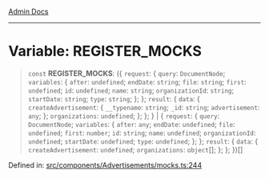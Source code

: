 [Admin Docs](/)

***

# Variable: REGISTER\_MOCKS

> `const` **REGISTER\_MOCKS**: (\{ `request`: \{ `query`: `DocumentNode`; `variables`: \{ `after`: `undefined`; `endDate`: `string`; `file`: `string`; `first`: `undefined`; `id`: `undefined`; `name`: `string`; `organizationId`: `string`; `startDate`: `string`; `type`: `string`; \}; \}; `result`: \{ `data`: \{ `createAdvertisement`: \{ `__typename`: `string`; `_id`: `string`; `advertisement`: `any`; \}; `organizations`: `undefined`; \}; \}; \} \| \{ `request`: \{ `query`: `DocumentNode`; `variables`: \{ `after`: `any`; `endDate`: `undefined`; `file`: `undefined`; `first`: `number`; `id`: `string`; `name`: `undefined`; `organizationId`: `undefined`; `startDate`: `undefined`; `type`: `undefined`; \}; \}; `result`: \{ `data`: \{ `createAdvertisement`: `undefined`; `organizations`: `object`[]; \}; \}; \})[]

Defined in: [src/components/Advertisements/mocks.ts:244](https://github.com/PalisadoesFoundation/talawa-admin/blob/main/src/components/Advertisements/mocks.ts#L244)
